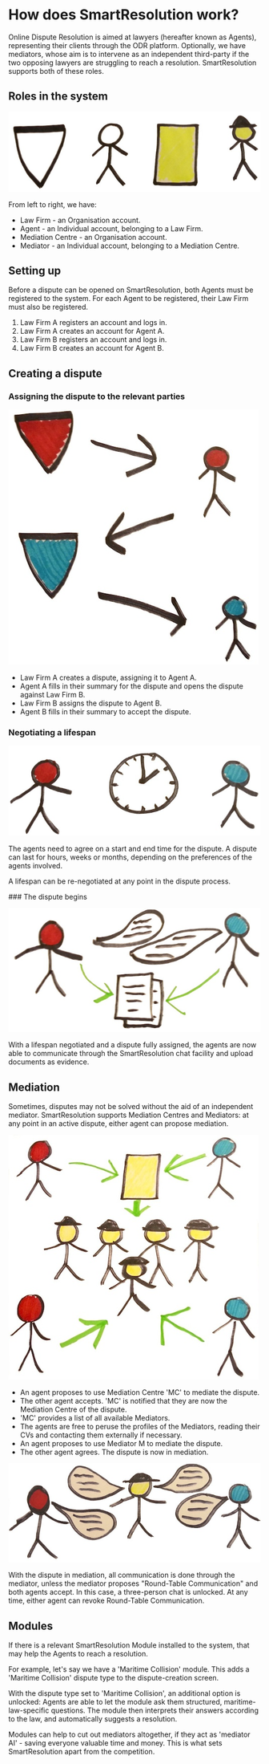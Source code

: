 # How does SmartResolution work?

Online Dispute Resolution is aimed at lawyers (hereafter known as Agents), representing their clients through the ODR platform. Optionally, we have mediators, whose aim is to intervene as an independent third-party if the two opposing lawyers are struggling to reach a resolution. SmartResolution supports both of these roles.

## Roles in the system

![Roles in the system](/view/images/roles.jpg)

From left to right, we have:

* Law Firm - an Organisation account.
* Agent - an Individual account, belonging to a Law Firm.
* Mediation Centre - an Organisation account.
* Mediator - an Individual account, belonging to a Mediation Centre.

## Setting up

Before a dispute can be opened on SmartResolution, both Agents must be registered to the system. For each Agent to be registered, their Law Firm must also be registered.

1. Law Firm A registers an account and logs in.
2. Law Firm A creates an account for Agent A.
3. Law Firm B registers an account and logs in.
4. Law Firm B creates an account for Agent B.

## Creating a dispute

### Assigning the dispute to the relevant parties

![Creating a dispute](/view/images/dispute_creation.jpg)

* Law Firm A creates a dispute, assigning it to Agent A.
* Agent A fills in their summary for the dispute and opens the dispute against Law Firm B.
* Law Firm B assigns the dispute to Agent B.
* Agent B fills in their summary to accept the dispute.

### Negotiating a lifespan

![Negotiating lifespan](/view/images/lifespan.jpg)

The agents need to agree on a start and end time for the dispute. A dispute can last for hours, weeks or months, depending on the preferences of the agents involved.

A lifespan can be re-negotiated at any point in the dispute process.

### The dispute begins

![Dispute](/view/images/dispute.jpg)

With a lifespan negotiated and a dispute fully assigned, the agents are now able to communicate through the SmartResolution chat facility and upload documents as evidence.

## Mediation

Sometimes, disputes may not be solved without the aid of an independent mediator. SmartResolution supports Mediation Centres and Mediators: at any point in an active dispute, either agent can propose mediation.

![Proposing mediation](/view/images/mediation_creation.jpg)

* An agent proposes to use Mediation Centre 'MC' to mediate the dispute.
* The other agent accepts. 'MC' is notified that they are now the Mediation Centre of the dispute.
* 'MC' provides a list of all available Mediators.
* The agents are free to peruse the profiles of the Mediators, reading their CVs and contacting them externally if necessary.
* An agent proposes to use Mediator M to mediate the dispute.
* The other agent agrees. The dispute is now in mediation.

![Mediation in action](/view/images/mediation.jpg)

With the dispute in mediation, all communication is done through the mediator, unless the mediator proposes "Round-Table Communication" and both agents accept. In this case, a three-person chat is unlocked. At any time, either agent can revoke Round-Table Communication.

## Modules

If there is a relevant SmartResolution Module installed to the system, that may help the Agents to reach a resolution.

For example, let's say we have a 'Maritime Collision' module. This adds a 'Maritime Collision' dispute type to the dispute-creation screen.

With the dispute type set to 'Maritime Collision', an additional option is unlocked: Agents are able to let the module ask them structured, maritime-law-specific questions. The module then interprets their answers according to the law, and automatically suggests a resolution.

Modules can help to cut out mediators altogether, if they act as 'mediator AI' - saving everyone valuable time and money. This is what sets SmartResolution apart from the competition.